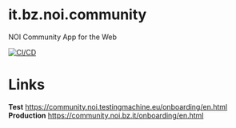 # it.bz.noi.community
NOI Community App for the Web

[![CI/CD](https://github.com/noi-techpark/it.bz.noi.community/actions/workflows/main.yml/badge.svg)](https://github.com/noi-techpark/it.bz.noi.community/actions/workflows/main.yml)


# Links
**Test** https://community.noi.testingmachine.eu/onboarding/en.html
**Production** https://community.noi.bz.it/onboarding/en.html